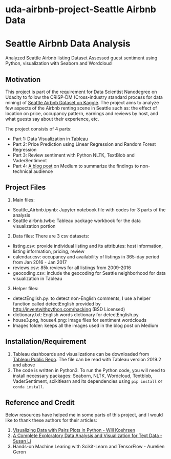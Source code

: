 # uda-airbnb-project-Seattle Airbnb Data

# Seattle Airbnb Data Analysis
Analyzed Seattle Airbnb listing Dataset 
Assessed guest sentiment using Python, visualization with Seaborn and Wordcloud 

## Motivation
This project is part of the requirement for Data Scientist Nanodegree on Udacity to follow the CRISP-DM (Cross-industry standard process for data mining) of [Seattle Airbnb Dataset on Kaggle](kaggle.com/airbnb/seattle/data). The project aims to analyze few aspects of the Airbnb renting scene in Seattle such as: the effect of location on price, occupancy pattern, earnings and reviews by host, and what guests say about their experience, etc. 

The project consists of 4 parts: 
- Part 1: Data Visualization in [Tableau](https://public.tableau.com/profile/anh.chu#!/vizhome/Seattleairbnb/EDA) 
- Part 2: Price Prediction using Linear Regression and Random Forest Regression
- Part 3: Review sentiment with Python NLTK, TextBlob and VaderSentiment
- Part 4: [A blog post](https://medium.com/@anhchu1291/seattle-airbnb-renting-scene-a-closer-look-powered-by-data-f7498ae57262) on Medium to summarize the findings to non-technical audience 


## Project Files
1. Main files:
- Seattle_Airbnb.ipynb: Jupyter notebook file with codes for 3 parts of the analysis
- Seattle airbnb.twbx: Tableau package workbook for the data visualization portion

2. Data files: 
There are 3 csv datasets:
- listing.csv: provide individual listing and its attributes: host information, listing information, pricing, review
- calendar.csv: occupancy and availability of listings in 365-day period from Jan 2016 - Jan 2017
- reviews.csv: 85k reviews for all listings from 2009-2016
- geocoding.csv: include the geocoding for Seattle neighborhood for data visualization in Tableau

3. Helper files:
- detectEnglish.py: to detect non-English comments, I use a helper function called detectEnglish provided by http://inventwithpython.com/hacking (BSD Licensed)
- dictionary.txt: English words dictionary for detectEnglish.py
- house3.png, house4.png: image files for sentiment wordclouds 
- Images folder: keeps all the images used in the blog post on Medium 

## Installation/Requirement
1. Tableau dashboards and visualizations can be downloaded from [Tableau Public Repo](https://public.tableau.com/profile/anh.chu#!/vizhome/Seattleairbnb/EDA). The file can be read with Tableau version 2019.2 and above
2. The code is written in Python3. To run the Python code, you will need to install necessary packages: Seaborn, NLTK, Wordcloud, Textblob, VaderSentiment, scikitlearn and its dependencies using `pip install` or `conda install`. 

## Reference and Credit
Below resources have helped me in some parts of this project, and I would like to thank these authors for their articles:

1. [Visualizing Data with Pairs Plots in Python - Will Koehrsen](https://towardsdatascience.com/visualizing-data-with-pair-plots-in-python-f228cf529166)
2. [A Complete Exploratory Data Analysis and Visualization for Text Data - Susan Li](https://towardsdatascience.com/a-complete-exploratory-data-analysis-and-visualization-for-text-data-29fb1b96fb6a)
3. Hands-on Machine Learing with Scikit-Learn and TensorFlow - Aurelien Geron

